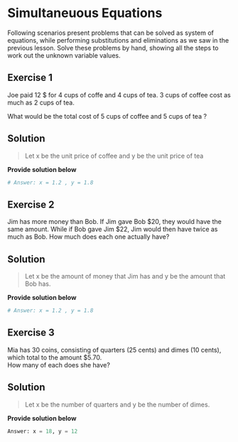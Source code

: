 
# Simultaneuous Equations

Following scenarios present problems that can be solved as system of equations, while performing substitutions and eliminations as we saw in the previous lesson. Solve these problems by hand, showing all the steps to work out the unknown variable values. 

## Exercise 1
Joe paid 12 $ for 4 cups of coffe and 4 cups of tea. 3 cups of coffee cost as much as 2 cups of tea. 

What would be the total cost of 5 cups of coffee and 5 cups of tea ?

## Solution

> Let x be the unit price of coffee and y be the unit price of tea




**Provide solution below**











```python
# Answer: x = 1.2 , y = 1.8
```

## Exercise 2

Jim has more money than Bob.  If Jim gave Bob \$20, they would have the same amount.  While if Bob gave Jim $22, Jim would then have twice as much as Bob. How much does each one actually have?

## Solution
> Let x be the amount of money that Jim has and y be the amount that Bob has.


**Provide solution below**









```python
# Answer: x = 1.2 , y = 1.8
```

## Exercise 3

Mia has 30 coins, consisting of quarters (25 cents) and dimes (10 cents), which total to the amount $5.70.  
How many of each does she have?

## Solution
>Let x be the number of quarters and y be the number of dimes.

**Provide solution below**








```python
Answer: x = 18, y = 12
```
